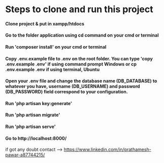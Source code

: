 # Steps to clone and run this project
#### Clone project & put in xampp/htdocs
#### Go to the folder application using cd command on your cmd or terminal
#### Run 'composer install' on your cmd or terminal
#### Copy .env.example file to .env on the root folder. You can type 'copy .env.example .env' if using command prompt Windows or cp .env.example .env if using terminal, Ubuntu
#### Open your .env file and change the database name (DB_DATABASE) to whatever you have, username (DB_USERNAME) and password (DB_PASSWORD) field correspond to your configuration.
#### Run 'php artisan key:generate'
#### Run 'php artisan migrate'
#### Run 'php artisan serve'
#### Go to http://localhost:8000/

if got any doubt contact --> https://www.linkedin.com/in/prathamesh-pawar-a87744215/
